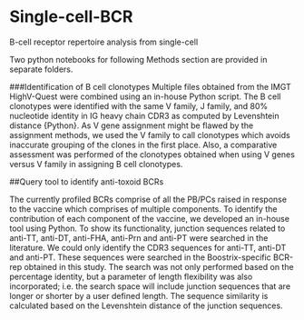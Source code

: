 # Single-cell-BCR
B-cell receptor repertoire analysis from single-cell

Two python notebooks for following Methods section are provided in separate folders.

###Identification of B cell clonotypes
Multiple files obtained from the IMGT HighV-Quest were combined using an in-house Python script. The B cell clonotypes were identified with the same V family, J family, and 80% nucleotide identity in IG heavy chain CDR3 as computed by Levenshtein distance {Python}. As V gene assignment might be flawed by the assignment methods, we used the V family to call clonotypes which avoids inaccurate grouping of the clones in the first place. Also, a comparative assessment was performed of the clonotypes obtained when using V genes versus V family in assigning B cell clonotypes.


##Query tool to identify anti-toxoid BCRs

The currently profiled BCRs comprise of all the PB/PCs raised in response to the vaccine which comprises of multiple components. To identify the contribution of each component of the vaccine, we developed an in-house tool using Python. To show its functionality, junction sequences related to anti-TT, anti-DT, anti-FHA, anti-Prn and anti-PT were searched in the literature. We could only identify the CDR3 sequences for anti-TT, anti-DT and anti-PT. These sequences were searched in the Boostrix-specific BCR-rep obtained in this study. The search was not only performed based on the percentage identity, but a parameter of length flexibility was also incorporated; i.e. the search space will include junction sequences that are longer or shorter by a user defined length. The sequence similarity is calculated based on the Levenshtein distance of the junction sequences.
